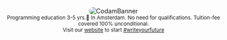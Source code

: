 
<div align="center">
  <img style="border-radius:8px;" src="https://user-images.githubusercontent.com/63303990/169256690-69fc13b2-f6a9-4313-b4b8-4dba223455b0.jpeg" alt="CodamBanner">
</div>

<div align="center">
	<sub>
	Programming education 3-5 yrs.📍 In Amsterdam. No need for qualifications. Tuition-fee covered 100% unconditional.
	</sub>
	</br>
	<sub>
	Visit our <a href="https://www.codam.nl/">website</a> to start <a href="https://twitter.com/search?q=%23writeyourfuture&src=hashtag_click">#writeyourfuture</a>
	</sub>
</div>
